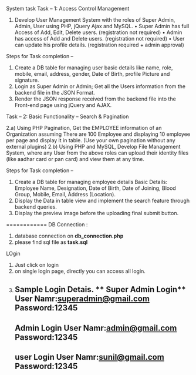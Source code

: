 System task
Task – 1: Access Control Management
1)	Develop User Management System with the roles of Super Admin, Admin, User using PHP, jQuery Ajax and MySQL. 
•	Super Admin has full Access of Add, Edit, Delete users. (registration not required)
•	Admin has access of Add and Delete users. (registration not required)
•	User can update his profile details. (registration required + admin approval)
 

Steps for Task completion –
1)	Create a DB table for managing user basic details like name, role, mobile, email, address, gender, Date of Birth, profile Picture and signature.
2)	Login as Super Admin or Admin; Get all the Users information from the backend file in the JSON Format.
3)	Render the JSON response received from the backend file into the Front-end page using jQuery and AJAX.
 



Task – 2: Basic Functionality – Search & Pagination

2.a) Using PHP Pagination, Get the EMPLOYEE information of an Organization assuming There are 100 Employee and displaying 10 employee per page and display it in table. 
(Use your own pagination without any external plugins)
2.b) Using PHP and MySQL, Develop File Management System, where any User from the above roles can upload their identity files (like aadhar card or pan card) and view them at any time.

Steps for Task completion –
1)	Create a DB table for managing employee details 
Basic Details: Employee Name, Designation, Date of Birth, Date of Joining, Blood Group, Mobile, Email, Address (Location).
2)	Display the Data in table view and implement the search feature through backend queries.
3)	Display the preview image before the uploading final submit button.


============
DB Connection : 
  1. database connection on **db_connection.php**
  2. please find sql file as **task.sql**

LOgin
  1. Just click on login
  2. on single login page, directly you can access all login.
  3. Sample Login Detais.
    ** Super Admin Login**
     User Namr:superadmin@gmail.com
     Password:12345
     -------------
     **Admin Login**
     User Namr:admin@gmail.com
     Password:12345
     ---------------
     **user Login**
     User Namr:sunil@gmail.com
     Password:12345
     --------------
  
  
 
 
